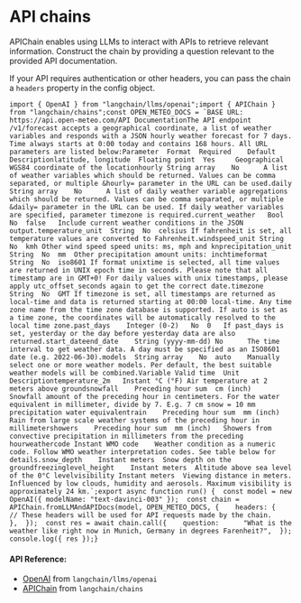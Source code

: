 API chains
==========

APIChain enables using LLMs to interact with APIs to retrieve relevant information. Construct the chain by providing a question relevant to the provided API documentation.

If your API requires authentication or other headers, you can pass the chain a `headers` property in the config object.

    import { OpenAI } from "langchain/llms/openai";import { APIChain } from "langchain/chains";const OPEN_METEO_DOCS = `BASE URL: https://api.open-meteo.com/API DocumentationThe API endpoint /v1/forecast accepts a geographical coordinate, a list of weather variables and responds with a JSON hourly weather forecast for 7 days. Time always starts at 0:00 today and contains 168 hours. All URL parameters are listed below:Parameter	Format	Required	Default	Descriptionlatitude, longitude	Floating point	Yes		Geographical WGS84 coordinate of the locationhourly	String array	No		A list of weather variables which should be returned. Values can be comma separated, or multiple &hourly= parameter in the URL can be used.daily	String array	No		A list of daily weather variable aggregations which should be returned. Values can be comma separated, or multiple &daily= parameter in the URL can be used. If daily weather variables are specified, parameter timezone is required.current_weather	Bool	No	false	Include current weather conditions in the JSON output.temperature_unit	String	No	celsius	If fahrenheit is set, all temperature values are converted to Fahrenheit.windspeed_unit	String	No	kmh	Other wind speed speed units: ms, mph and knprecipitation_unit	String	No	mm	Other precipitation amount units: inchtimeformat	String	No	iso8601	If format unixtime is selected, all time values are returned in UNIX epoch time in seconds. Please note that all timestamp are in GMT+0! For daily values with unix timestamps, please apply utc_offset_seconds again to get the correct date.timezone	String	No	GMT	If timezone is set, all timestamps are returned as local-time and data is returned starting at 00:00 local-time. Any time zone name from the time zone database is supported. If auto is set as a time zone, the coordinates will be automatically resolved to the local time zone.past_days	Integer (0-2)	No	0	If past_days is set, yesterday or the day before yesterday data are also returned.start_dateend_date	String (yyyy-mm-dd)	No		The time interval to get weather data. A day must be specified as an ISO8601 date (e.g. 2022-06-30).models	String array	No	auto	Manually select one or more weather models. Per default, the best suitable weather models will be combined.Variable	Valid time	Unit	Descriptiontemperature_2m	Instant	°C (°F)	Air temperature at 2 meters above groundsnowfall	Preceding hour sum	cm (inch)	Snowfall amount of the preceding hour in centimeters. For the water equivalent in millimeter, divide by 7. E.g. 7 cm snow = 10 mm precipitation water equivalentrain	Preceding hour sum	mm (inch)	Rain from large scale weather systems of the preceding hour in millimetershowers	Preceding hour sum	mm (inch)	Showers from convective precipitation in millimeters from the preceding hourweathercode	Instant	WMO code	Weather condition as a numeric code. Follow WMO weather interpretation codes. See table below for details.snow_depth	Instant	meters	Snow depth on the groundfreezinglevel_height	Instant	meters	Altitude above sea level of the 0°C levelvisibility	Instant	meters	Viewing distance in meters. Influenced by low clouds, humidity and aerosols. Maximum visibility is approximately 24 km.`;export async function run() {  const model = new OpenAI({ modelName: "text-davinci-003" });  const chain = APIChain.fromLLMAndAPIDocs(model, OPEN_METEO_DOCS, {    headers: {      // These headers will be used for API requests made by the chain.    },  });  const res = await chain.call({    question:      "What is the weather like right now in Munich, Germany in degrees Farenheit?",  });  console.log({ res });}

#### API Reference:

*   [OpenAI](/docs/api/llms_openai/classes/OpenAI) from `langchain/llms/openai`
*   [APIChain](/docs/api/chains/classes/APIChain) from `langchain/chains`